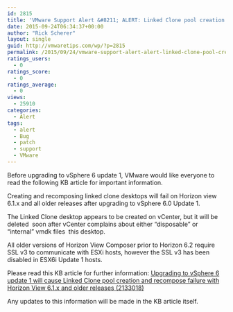 ```yaml
---
id: 2815
title: 'VMware Support Alert &#8211; ALERT: Linked Clone pool creation and recompose failure'
date: 2015-09-24T06:34:37+00:00
author: "Rick Scherer"
layout: single
guid: http://vmwaretips.com/wp/?p=2815
permalink: /2015/09/24/vmware-support-alert-alert-linked-clone-pool-creation-and-recompose-failure/
ratings_users:
  - 0
ratings_score:
  - 0
ratings_average:
  - 0
views:
  - 25910
categories:
  - Alert
tags:
  - alert
  - Bug
  - patch
  - support
  - VMware
---
```

Before upgrading to vSphere 6 update 1, VMware would like everyone to read the following KB article for important information.

Creating and recomposing linked clone desktops will fail on Horizon view 6.1.x and all older releases after upgrading to vSphere 6.0 Update 1.

The Linked Clone desktop appears to be created on vCenter, but it will be deleted  soon after vCenter complains about either “disposable” or “internal” vmdk files  this desktop.

All older versions of Horizon View Composer prior to Horizon 6.2 require SSL v3 to communicate with ESXi hosts, however the SSL v3 has been disabled in ESX6i Update 1 hosts.

Please read this KB article for further information: <a href="http://vmw.re/1FhDhaC" target="_blank">Upgrading to vSphere 6 update 1 will cause Linked Clone pool creation and recompose failure with Horizon View 6.1.x and older releases (2133018)</a>

Any updates to this information will be made in the KB article itself.